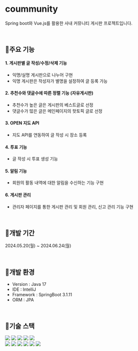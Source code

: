 # coummunity
Spring boot와 Vue.js를 활용한 사내 커뮤니티 게시판 프로젝트입니다.

<br>

## 📌주요 기능
#### 1. 게시판별 글 작성/수정/삭제 기능
 - 익명/실명 게시판으로 나누어 구현
 - 익명 게시판은 작성자가 별명을 설정하여 글 등록 가능
#### 
#### 2. 추천수와 댓글수에 따른 정렬 기능 (자유게시판)
 - 추천수가 높은 글은 게시판의 베스트글로 선정
 - 댓글수가 많은 글은 메인페이지의 핫토픽 글로 선정
#### 3. OPEN 지도 API
 - 지도 API를 연동하여 글 작성 시 장소 등록
#### 4. 투표 기능
 - 글 작성 시 투표 생성 기능
#### 5. 알림 기능
 - 회원의 활동 내역에 대한 알림을 수신하는 기능 구현
#### 6. 게시판 관리
 - 관리자 페이지를 통한 게시판 관리 및 회원 관리, 신고 관리 기능 구현

<br>

## 📌개발 기간
2024.05.20(월) ~ 2024.06.24(월)

<br>

## 📌개발 환경
- Version : Java 17
- IDE : IntelliJ
- Framework : SpringBoot 3.1.11
- ORM : JPA

<br>

## 📌기술 스택
<div>
<img src="https://img.shields.io/badge/html5-E34F26?style=for-the-badge&logo=html5&logoColor=white"/> <img src="https://img.shields.io/badge/css-1572B6?style=for-the-badge&logo=css3&logoColor=white"/> <img src="https://img.shields.io/badge/javascript-F7DF1E?style=for-the-badge&logo=javascript&logoColor=black"/> <img src="https://img.shields.io/badge/vue.js-4FC08D?style=for-the-badge&logo=vue.js&logoColor=white"/> <img src="https://img.shields.io/badge/bootstrap-7952B3?style=for-the-badge&logo=bootstrap&logoColor=white">
</div>
<div>
<img src="https://img.shields.io/badge/java-007396?style=for-the-badge&logo=OpenJDK&logoColor=white"> <img src="https://img.shields.io/badge/springboot-6DB33F?style=for-the-badge&logo=springboot&logoColor=white"/> <img src="https://img.shields.io/badge/github-181717?style=for-the-badge&logo=github&logoColor=white"/> <img src="https://img.shields.io/badge/git-F05032?style=for-the-badge&logo=git&logoColor=white"/> <img src="https://img.shields.io/badge/Redis-DC382D?style=for-the-badge&logo=Redis&logoColor=white"> <img src="https://img.shields.io/badge/oracle-F80000?style=for-the-badge&logo=oracle&logoColor=white"> 
</div>

